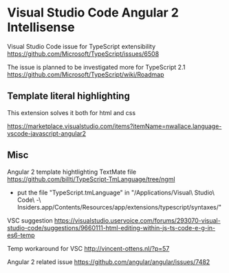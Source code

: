 # Visual Studio Code Angular 2 Intellisense

Visual Studio Code issue for TypeScript extensibility
https://github.com/Microsoft/TypeScript/issues/6508

The issue is planned to be investigated more for TypeScript 2.1
https://github.com/Microsoft/TypeScript/wiki/Roadmap

## Template literal highlighting

This extension solves it both for html and css

https://marketplace.visualstudio.com/items?itemName=nwallace.language-vscode-javascript-angular2

## Misc

Angular 2 template hightlighting TextMate file
https://github.com/billti/TypeScript-TmLanguage/tree/ngml

* put the file "TypeScript.tmLanguage" in "/Applications/Visual\ Studio\ Code\ -\ Insiders.app/Contents/Resources/app/extensions/typescript/syntaxes/"

VSC suggestion
https://visualstudio.uservoice.com/forums/293070-visual-studio-code/suggestions/9660111-html-editing-within-js-ts-code-e-g-in-es6-temp

Temp workaround for VSC
http://vincent-ottens.nl/?p=57

Angular 2 related issue
https://github.com/angular/angular/issues/7482


